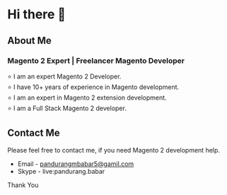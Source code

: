 # Hi there 👋

## About Me
### Magento 2 Expert | Freelancer Magento Developer
⭐️ I am an expert Magento 2 Developer.<br>
⭐️ I have 10+ years of experience in Magento development.<br>
⭐️ I am an expert in Magento 2 extension development.<br>
⭐️ I am a Full Stack Magento 2 developer.<br>

## Contact Me
Please feel free to contact me, if you need Magento 2 development help.

* Email - pandurangmbabar5@gamil.com
* Skype - live:pandurang.babar

Thank You
